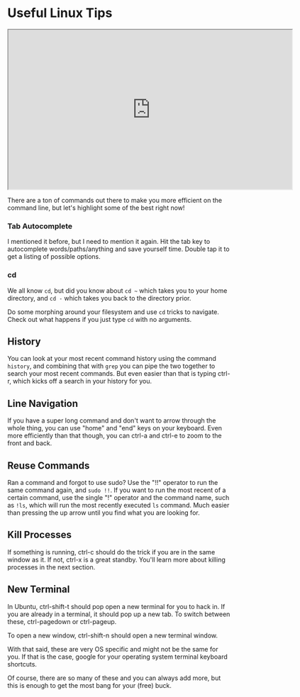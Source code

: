 # Useful Linux Tips

<iframe allowfullscreen class="fr-draggable" height="360" src="https://www.youtube.com/embed/OcXmPsvxkRA?wmode=opaque" width="640"></iframe>

  

There are a ton of commands out there to make you more efficient on the
command line, but let's highlight some of the best right now!

### Tab Autocomplete

I mentioned it before, but I need to mention it again. Hit the tab key
to autocomplete words/paths/anything and save yourself time. Double tap
it to get a listing of possible options.

### cd

We all know `cd`, but did you know about `cd ~` which takes you to your
home directory, and `cd -` which takes you back to the directory prior.

Do some morphing around your filesystem and use `cd` tricks to navigate.
Check out what happens if you just type `cd` with no arguments.

## History

You can look at your most recent command history using the command
`history`, and combining that with `grep` you can pipe the two together
to search your most recent commands. But even easier than that is typing
ctrl-r, which kicks off a search in your history for you.

## Line Navigation

If you have a super long command and don't want to arrow through the
whole thing, you can use "home" and "end" keys on your keyboard. Even
more efficiently than that though, you can ctrl-a and ctrl-e to zoom to
the front and back.

## Reuse Commands

Ran a command and forgot to use sudo? Use the "!!" operator to run the
same command again, and `sudo !!`. If you want to run the most recent of
a certain command, use the single "!" operator and the command name,
such as `!ls`, which will run the most recently executed `ls` command.
Much easier than pressing the up arrow until you find what you are
looking for.

## Kill Processes

If something is running, ctrl-c should do the trick if you are in the
same window as it. If not, ctrl-x is a great standby. You'll learn more
about killing processes in the next section.

## New Terminal

In Ubuntu, ctrl-shift-t should pop open a new terminal for you to hack
in. If you are already in a terminal, it should pop up a new tab. To
switch between these, ctrl-pagedown or ctrl-pageup.

To open a new window, ctrl-shift-n should open a new terminal window.

With that said, these are very OS specific and might not be the same for
you. If that is the case, google for your operating system terminal
keyboard shortcuts.

Of course, there are so many of these and you can always add more, but
this is enough to get the most bang for your (free) buck.
